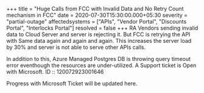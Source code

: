 +++
title = "Huge Calls from FCC with Invalid Data and No Retry Count mechanism in FCC"
date = 2020-07-30T15:30:00.000+05:30
severity = "partial-outage"
affectedsystems = ["APIs", "Vendor Portal", "Discounts Portal", "Interlocks Portal"]
resolved = false
+++
RA Vendors sending invalid data to Cloud Server and server is rejecting it. But FCC is retrying the API with Same data again and again and again. This increases the server load by 30% and server is not able to serve other APIs calls. 

In addition to this, Azure Managed Postgres DB is throwing query timeout error eventhough the resources are under-utilized. A Support ticket is Open with Microsoft. ID :: 120072923001646

Progress with Microsoft Ticket will be updated here.
